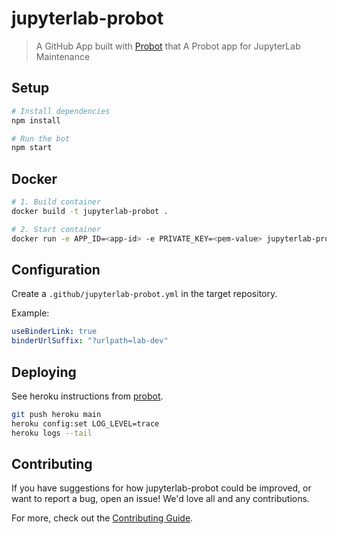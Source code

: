# jupyterlab-probot

> A GitHub App built with [Probot](https://github.com/probot/probot) that A Probot app for JupyterLab Maintenance

## Setup

```sh
# Install dependencies
npm install

# Run the bot
npm start
```

## Docker

```sh
# 1. Build container
docker build -t jupyterlab-probot .

# 2. Start container
docker run -e APP_ID=<app-id> -e PRIVATE_KEY=<pem-value> jupyterlab-probot
```

## Configuration

Create a `.github/jupyterlab-probot.yml` in the target repository.

Example:

```yaml
useBinderLink: true
binderUrlSuffix: "?urlpath=lab-dev"
```

## Deploying

See heroku instructions from [probot](https://probot.github.io/docs/deployment/#heroku).

```bash
git push heroku main
heroku config:set LOG_LEVEL=trace
heroku logs --tail
```

## Contributing

If you have suggestions for how jupyterlab-probot could be improved, or want to report a bug, open an issue! We'd love all and any contributions.

For more, check out the [Contributing Guide](CONTRIBUTING.md).

